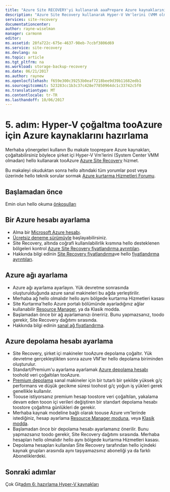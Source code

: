 ```yaml
---
title: "Azure Site RECOVERY'yi kullanarak aaaPrepare Azure kaynaklarını tooreplicate Hyper-V Vm'lerini (System Center VMM olmadan) tooAzure | Microsoft Docs"
description: "Azure Site Recovery kullanarak Hyper-V Vm'lerini (VMM olmadan) tooAzure çoğaltma başlamadan önce Azure yerinde gerekenler açıklanmaktadır"
services: site-recovery
documentationcenter: 
author: rayne-wiselman
manager: carmonm
editor: 
ms.assetid: 28fa722c-675e-4637-98eb-7ccbf3806d69
ms.service: site-recovery
ms.devlang: na
ms.topic: article
ms.tgt_pltfrm: na
ms.workload: storage-backup-recovery
ms.date: 06/21/2017
ms.author: raynew
ms.openlocfilehash: f659e300c39253b0eaf7218bee9d39b11682edb1
ms.sourcegitcommit: 523283cc1b3c37c428e77850964dc1c33742c5f0
ms.translationtype: MT
ms.contentlocale: tr-TR
ms.lasthandoff: 10/06/2017
---
```

# <a name="step-5-prepare-azure-resources-for-hyper-v-replication-tooazure"></a>5. adım: Hyper-V çoğaltma tooAzure için Azure kaynaklarını hazırlama

Merhaba yönergeleri kullanın Bu makale tooprepare Azure kaynakları, çoğaltabilirsiniz böylece şirket içi Hyper-V Vm'lerini (System Center VMM olmadan) hello kullanarak tooAzure [Azure Site Recovery](site-recovery-overview.md) hizmet.

Bu makaleyi okuduktan sonra hello altındaki tüm yorumlar post veya üzerinde hello teknik sorular sormak [Azure kurtarma Hizmetleri Forumu](https://social.msdn.microsoft.com/forums/azure/home?forum=hypervrecovmgr).

## <a name="before-you-start"></a>Başlamadan önce

Emin olun hello okuma [önkoşulları](hyper-v-site-walkthrough-prerequisites.md)

## <a name="set-up-an-azure-account"></a>Bir Azure hesabı ayarlama

- Alma bir [Microsoft Azure hesabı](http://azure.microsoft.com/).
- [Ücretsiz deneme sürümüyle](https://azure.microsoft.com/pricing/free-trial/) başlayabilirsiniz.
- Site Recovery, altında coğrafi kullanılabilirlik kısmına hello desteklenen bölgeleri kontrol [Azure Site Recovery fiyatlandırma ayrıntıları](https://azure.microsoft.com/pricing/details/site-recovery/).
- Hakkında bilgi edinin [Site Recovery fiyatlandırma](site-recovery-faq.md#pricing)ve hello [fiyatlandırma ayrıntıları](https://azure.microsoft.com/pricing/details/site-recovery/).


## <a name="set-up-an-azure-network"></a>Azure ağı ayarlama

- Azure ağı ayarlama ayarlayın. Yük devretme sonrasında oluşturulduğunda azure sanal makineleri bu ağda yerleştirilir.
- Merhaba ağ hello olmalıdır hello aynı bölgede kurtarma Hizmetleri kasası
- Site Kurtarma'hello Azure portalı bölümünde ayarladığınız ağlar kullanabilir [Resource Manager](../resource-manager-deployment-model.md), ya da Klasik modda.
- Başlamadan önce bir ağ ayarlamanızı öneririz. Bunu yapmazsanız, toodo gerekir, Site Recovery dağıtımı sırasında.
- Hakkında bilgi edinin [sanal ağ fiyatlandırma](https://azure.microsoft.com/pricing/details/virtual-network/).


## <a name="set-up-an-azure-storage-account"></a>Azure depolama hesabı ayarlama

- Site Recovery, şirket içi makineler tooAzure depolama çoğaltır. Yük devretme gerçekleştikten sonra azure VM'ler hello depolama biriminden oluşturulur.
- Standart/Premium'u ayarlama ayarlamak [Azure depolama hesabı](../storage/common/storage-create-storage-account.md#create-a-storage-account) toohold veri çoğaltılan tooAzure.
- [Premium depolama](../storage/common/storage-premium-storage.md) sanal makineler için bir tutarlı bir şekilde yüksek g/ç performans ve düşük gecikme süresi toohost g/ç yoğun iş yükleri gerek genellikle kullanılır.
- Toouse istiyorsanız premium hesap toostore veri çoğaltılan, yakalama devam eden tooon içi verileri değiştiren bir standart depolama hesabı toostore çoğaltma günlükleri de gerekir.
- Merhaba kaynak modeline bağlı olarak toouse Azure vm'lerinde istediğiniz, hesap ayarlama [Resource Manager moduna](../storage/common/storage-create-storage-account.md), veya [Klasik modda](../storage/common/storage-create-storage-account.md).
- Başlamadan önce bir depolama hesabı ayarlamanız önerilir. Bunu yapmazsanız toodo gerekir, Site Recovery dağıtımı sırasında. Merhaba hesapları hello olmalıdır hello aynı bölgede kurtarma Hizmetleri kasası.
- Depolama hesapları kullanılan Site Recovery tarafından hello içindeki kaynak grupları arasında aynı taşıyamazsınız aboneliği ya da farklı Aboneliklerdeki.


## <a name="next-steps"></a>Sonraki adımlar

Çok Git[adım 6: hazırlama Hyper-V kaynakları](hyper-v-site-walkthrough-prepare-hyper-v.md)
